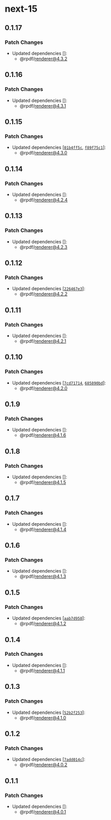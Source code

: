 # next-15

## 0.1.17

### Patch Changes

- Updated dependencies []:
  - @rpdf/renderer@4.3.2

## 0.1.16

### Patch Changes

- Updated dependencies []:
  - @rpdf/renderer@4.3.1

## 0.1.15

### Patch Changes

- Updated dependencies [[`01b4ff5c`](https://github.com/diegomura/react-pdf/commit/01b4ff5cb00420dd37c2f28fb95822dd18cdd982), [`f89f75c1`](https://github.com/diegomura/react-pdf/commit/f89f75c1f132ba19b54847c3ac23efec675f8d0a)]:
  - @rpdf/renderer@4.3.0

## 0.1.14

### Patch Changes

- Updated dependencies []:
  - @rpdf/renderer@4.2.4

## 0.1.13

### Patch Changes

- Updated dependencies []:
  - @rpdf/renderer@4.2.3

## 0.1.12

### Patch Changes

- Updated dependencies [[`226467e3`](https://github.com/diegomura/react-pdf/commit/226467e39443d3690b8f8c3298aa8278b43fbfa6)]:
  - @rpdf/renderer@4.2.2

## 0.1.11

### Patch Changes

- Updated dependencies []:
  - @rpdf/renderer@4.2.1

## 0.1.10

### Patch Changes

- Updated dependencies [[`7cd71714`](https://github.com/diegomura/react-pdf/commit/7cd7171472b0f300db56b7805c5f966bf4ced6e2), [`685890bd`](https://github.com/diegomura/react-pdf/commit/685890bd841b7d2480157117fcd3cbb1334f6324)]:
  - @rpdf/renderer@4.2.0

## 0.1.9

### Patch Changes

- Updated dependencies []:
  - @rpdf/renderer@4.1.6

## 0.1.8

### Patch Changes

- Updated dependencies []:
  - @rpdf/renderer@4.1.5

## 0.1.7

### Patch Changes

- Updated dependencies []:
  - @rpdf/renderer@4.1.4

## 0.1.6

### Patch Changes

- Updated dependencies []:
  - @rpdf/renderer@4.1.3

## 0.1.5

### Patch Changes

- Updated dependencies [[`aab7d958`](https://github.com/diegomura/react-pdf/commit/aab7d95870d9073e4acb004aa0cce9cfa19b7f0e)]:
  - @rpdf/renderer@4.1.2

## 0.1.4

### Patch Changes

- Updated dependencies []:
  - @rpdf/renderer@4.1.1

## 0.1.3

### Patch Changes

- Updated dependencies [[`52b2f253`](https://github.com/diegomura/react-pdf/commit/52b2f25349bee0c09399bc2e7e5e89db5e1433fd)]:
  - @rpdf/renderer@4.1.0

## 0.1.2

### Patch Changes

- Updated dependencies [[`7add014c`](https://github.com/diegomura/react-pdf/commit/7add014c6bc9cff649dd1a56fc47214888613b6b)]:
  - @rpdf/renderer@4.0.2

## 0.1.1

### Patch Changes

- Updated dependencies []:
  - @rpdf/renderer@4.0.1
